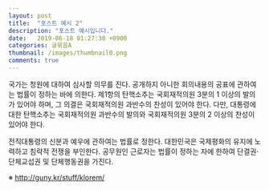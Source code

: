 ```yaml
---
layout: post
title:  "포스트 예시 2"
description: "포스트 예시입니다."
date:   2019-06-18 01:27:38 +0900
categories: 글묶음A
thumbnail: /images/thumbnail0.png
comments: true
---
```

국가는 청원에 대하여 심사할 의무를 진다. 공개하지 아니한 회의내용의 공표에 관하여는 법률이 정하는 바에 의한다. 제1항의 탄핵소추는 국회재적의원 3분의 1 이상의 발의가 있어야 하며, 그 의결은 국회재적의원 과반수의 찬성이 있어야 한다. 다만, 대통령에 대한 탄핵소추는 국회재적의원 과반수의 발의와 국회재적의원 3분의 2 이상의 찬성이 있어야 한다.

전직대통령의 신분과 예우에 관하여는 법률로 정한다. 대한민국은 국제평화의 유지에 노력하고 침략적 전쟁을 부인한다. 공무원인 근로자는 법률이 정하는 자에 한하여 단결권·단체교섭권 및 단체행동권을 가진다.

※ http://guny.kr/stuff/klorem/